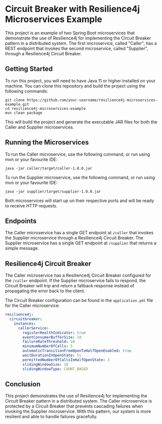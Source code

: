 # Circuit Breaker with Resilience4j Microservices Example

This project is an example of two Spring Boot microservices that demonstrate the use of Resilience4j for implementing the Circuit Breaker pattern in a distributed system. The first microservice, called "Caller", has a REST endpoint that invokes the second microservice, called "Supplier", through a Resilience4j Circuit Breaker.

## Getting Started

To run this project, you will need to have Java 11 or higher installed on your machine. You can clone this repository and build the project using the following commands:

```
git clone https://github.com/your-username/resilience4j-microservices-example.git
cd resilience4j-microservices-example
mvn clean package
```

This will build the project and generate the executable JAR files for both the Caller and Supplier microservices.

## Running the Microservices

To run the Caller microservice, use the following command, or run using mvn or your favourite IDE:

```
java -jar caller/target/caller-1.0.0.jar
```

To run the Supplier microservice, use the following command, or run using mvn or your favourite IDE:

```
java -jar supplier/target/supplier-1.0.0.jar
```

Both microservices will start up on their respective ports and will be ready to receive HTTP requests.

## Endpoints

The Caller microservice has a single GET endpoint at `/caller` that invokes the Supplier microservice through a Resilience4j Circuit Breaker. The Supplier microservice has a single GET endpoint at `/supplier` that returns a simple message.

## Resilience4j Circuit Breaker

The Caller microservice has a Resilience4j Circuit Breaker configured for the `/caller` endpoint. If the Supplier microservice fails to respond, the Circuit Breaker will trip and return a fallback response instead of propagating the error back to the client.

The Circuit Breaker configuration can be found in the `application.yml` file for the Caller microservice:

```yaml
resilience4j:
  circuitbreaker:
    instances:
      callerService:
        registerHealthIndicator: true
        eventConsumerBufferSize: 10
        failureRateThreshold: 10
        minimumNumberOfCalls: 5
        automaticTransitionFromOpenToHalfOpenEnabled: true
        waitDurationInOpenState: 5s
        permittedNumberOfCallsInHalfOpenState: 3
        slidingWindowSize: 10
        slidingWindowType: COUNT_BASED
```

## Conclusion

This project demonstrates the use of Resilience4j for implementing the Circuit Breaker pattern in a distributed system. The Caller microservice is protected by a Circuit Breaker that prevents cascading failures when invoking the Supplier microservice. With this pattern, our system is more resilient and able to handle failures gracefully.
